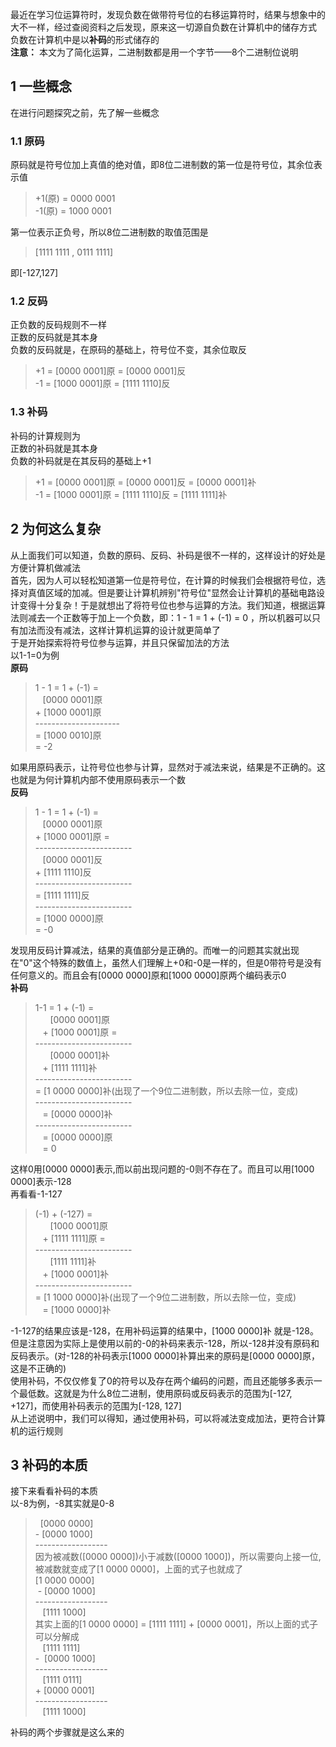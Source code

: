 最近在学习位运算符时，发现负数在做带符号位的右移运算符时，结果与想象中的大不一样，经过查阅资料之后发现，原来这一切源自负数在计算机中的储存方式<br>
负数在计算机中是以**补码**的形式储存的<br>
**注意：** 本文为了简化运算，二进制数都是用一个字节——8个二进制位说明
## 1 一些概念
在进行问题探究之前，先了解一些概念
### 1.1 原码
原码就是符号位加上真值的绝对值，即8位二进制数的第一位是符号位，其余位表示值
>+1(原) = 0000 0001<br>
>-1(原) = 1000 0001<br>

第一位表示正负号，所以8位二进制数的取值范围是
>[1111 1111 , 0111 1111]

即[-127,127]

### 1.2 反码
正负数的反码规则不一样<br>
正数的反码就是其本身<br>
负数的反码就是，在原码的基础上，符号位不变，其余位取反
>+1 = [0000 0001]原 = [0000 0001]反<br>
>-1 = [1000 0001]原 = [1111 1110]反

### 1.3 补码
补码的计算规则为<br>
正数的补码就是其本身<br>
负数的补码就是在其反码的基础上+1
>+1 = [0000 0001]原 = [0000 0001]反 = [0000 0001]补<br>
>-1 = [1000 0001]原 = [1111 1110]反 = [1111 1111]补
## 2 为何这么复杂
从上面我们可以知道，负数的原码、反码、补码是很不一样的，这样设计的好处是方便计算机做减法<br>
首先，因为人可以轻松知道第一位是符号位，在计算的时候我们会根据符号位，选择对真值区域的加减。但是要让计算机辨别"符号位"显然会让计算机的基础电路设计变得十分复杂！于是就想出了将符号位也参与运算的方法。我们知道，根据运算法则减去一个正数等于加上一个负数，即：1 - 1 = 1 + (-1) = 0 ，所以机器可以只有加法而没有减法，这样计算机运算的设计就更简单了<br>
于是开始探索将符号位参与运算，并且只保留加法的方法<br>
以1-1=0为例<br>
**原码**
>1 - 1 = 1 + (-1) =<br>
&nbsp;&nbsp;&nbsp;[0000 0001]原 <br>
>\+ [1000 0001]原<br>
>\---------------------<br>
>= [1000 0010]原<br>
>= -2<br>

如果用原码表示，让符号位也参与计算，显然对于减法来说，结果是不正确的。这也就是为何计算机内部不使用原码表示一个数<br>
**反码**
>1 - 1 = 1 + (-1) = <br>
>&nbsp;&nbsp;&nbsp;[0000 0001]原 <br>
>\+ [1000 0001]原 =<br>
>\------------------------<br>
>&nbsp;&nbsp;&nbsp;[0000 0001]反 <br>
>\+ [1111 1110]反 <br>
>\------------------------<br>
>= [1111 1111]反<br>
>\------------------------<br>
>= [1000 0000]原 <br>
>= -0<br>

发现用反码计算减法，结果的真值部分是正确的。而唯一的问题其实就出现在"0"这个特殊的数值上，虽然人们理解上+0和-0是一样的，但是0带符号是没有任何意义的。而且会有[0000 0000]原和[1000 0000]原两个编码表示0<br>
**补码**
>1-1 = 1 + (-1) = <br>
>&nbsp;&nbsp;&nbsp;&nbsp;&nbsp;&nbsp;[0000 0001]原 <br>
>&nbsp;&nbsp;&nbsp;\+ [1000 0001]原 = <br>
>\------------------------<br>
>&nbsp;&nbsp;&nbsp;&nbsp;&nbsp;&nbsp;[0000 0001]补 <br>
>&nbsp;&nbsp;&nbsp;\+ [1111 1111]补 <br>
>\------------------------<br>
>= [1 0000 0000]补(出现了一个9位二进制数，所以去除一位，变成)<br>
>\------------------------<br>
>&nbsp;&nbsp;&nbsp;= [0000 0000]补<br>
>\------------------------<br>
>&nbsp;&nbsp;&nbsp;= [0000 0000]原<br>
>&nbsp;&nbsp;&nbsp;= 0

这样0用[0000 0000]表示,而以前出现问题的-0则不存在了。而且可以用[1000 0000]表示-128<br>
再看看-1-127<br>
>(-1) + (-127) = <br>
>&nbsp;&nbsp;&nbsp;&nbsp;&nbsp;&nbsp;[1000 0001]原 <br>
>&nbsp;&nbsp;&nbsp;\+ [1111 1111]原 =<br>
>\------------------------ <br>
>&nbsp;&nbsp;&nbsp;&nbsp;&nbsp;&nbsp;[1111 1111]补 <br>
>&nbsp;&nbsp;&nbsp;\+ [1000 0001]补 <br>
>\------------------------<br>
>= [1 1000 0000]补(出现了一个9位二进制数，所以去除一位，变成)<br>
>&nbsp;&nbsp;&nbsp;= [1000 0000]补<br>

-1-127的结果应该是-128，在用补码运算的结果中，[1000 0000]补 就是-128。但是注意因为实际上是使用以前的-0的补码来表示-128，所以-128并没有原码和反码表示。(对-128的补码表示[1000 0000]补算出来的原码是[0000 0000]原，这是不正确的)<br>
使用补码，不仅仅修复了0的符号以及存在两个编码的问题，而且还能够多表示一个最低数。这就是为什么8位二进制，使用原码或反码表示的范围为[-127, +127]，而使用补码表示的范围为[-128, 127]<br>
从上述说明中，我们可以得知，通过使用补码，可以将减法变成加法，更符合计算机的运行规则
## 3 补码的本质
接下来看看补码的本质<br>
以-8为例，-8其实就是0-8<br>
>&nbsp;&nbsp;[0000 0000]<br>
>\- [0000 1000]<br>
>\------------------<br>
>因为被减数([0000 0000])小于减数([0000 1000])，所以需要向上接一位,被减数就变成了[1 0000 0000]，上面的式子也就成了<br>
>[1 0000 0000]<br>
>&nbsp;\- [0000 1000]<br>
>\------------------<br>
>&nbsp;&nbsp;&nbsp;[1111 1000]<br>
>其实上面的[1 0000 0000] = [1111 1111] + [0000 0001]，所以上面的式子可以分解成<br>
>&nbsp;&nbsp;&nbsp;[1111 1111]<br>
>\-&nbsp; [0000 1000]<br>
>\------------------<br>
>&nbsp;&nbsp;&nbsp;[1111 0111]<br>
>\+ [0000 0001]<br>
>\------------------<br>
>&nbsp;&nbsp;&nbsp;[1111 1000]

补码的两个步骤就是这么来的<br>


